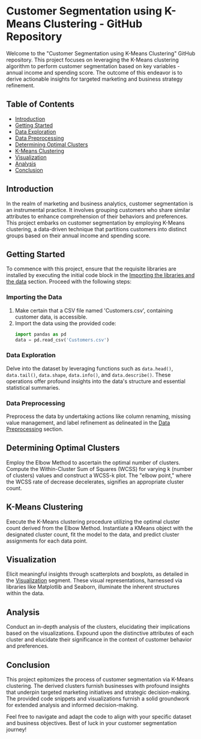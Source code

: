 # Customer Segmentation using K-Means Clustering - GitHub Repository

Welcome to the "Customer Segmentation using K-Means Clustering" GitHub repository. This project focuses on leveraging the K-Means clustering algorithm to perform customer segmentation based on key variables - annual income and spending score. The outcome of this endeavor is to derive actionable insights for targeted marketing and business strategy refinement.

## Table of Contents

- [Introduction](#introduction)
- [Getting Started](#getting-started)
- [Data Exploration](#data-exploration)
- [Data Preprocessing](#data-preprocessing)
- [Determining Optimal Clusters](#determining-optimal-clusters)
- [K-Means Clustering](#k-means-clustering)
- [Visualization](#visualization)
- [Analysis](#analysis)
- [Conclusion](#conclusion)

## Introduction

In the realm of marketing and business analytics, customer segmentation is an instrumental practice. It involves grouping customers who share similar attributes to enhance comprehension of their behaviors and preferences. This project embarks on customer segmentation by employing K-Means clustering, a data-driven technique that partitions customers into distinct groups based on their annual income and spending score.

## Getting Started

To commence with this project, ensure that the requisite libraries are installed by executing the initial code block in the [Importing the libraries and the data](#importing-the-libraries-and-the-data) section. Proceed with the following steps:

### Importing the Data

1. Make certain that a CSV file named 'Customers.csv', containing customer data, is accessible.
2. Import the data using the provided code:
   ```python
   import pandas as pd
   data = pd.read_csv('Customers.csv')
   ```

### Data Exploration

Delve into the dataset by leveraging functions such as `data.head()`, `data.tail()`, `data.shape`, `data.info()`, and `data.describe()`. These operations offer profound insights into the data's structure and essential statistical summaries.

### Data Preprocessing

Preprocess the data by undertaking actions like column renaming, missing value management, and label refinement as delineated in the [Data Preprocessing](#data-preprocessing) section.

## Determining Optimal Clusters

Employ the Elbow Method to ascertain the optimal number of clusters. Compute the Within-Cluster Sum of Squares (WCSS) for varying k (number of clusters) values and construct a WCSS-k plot. The "elbow point," where the WCSS rate of decrease decelerates, signifies an appropriate cluster count.

## K-Means Clustering

Execute the K-Means clustering procedure utilizing the optimal cluster count derived from the Elbow Method. Instantiate a KMeans object with the designated cluster count, fit the model to the data, and predict cluster assignments for each data point.

## Visualization

Elicit meaningful insights through scatterplots and boxplots, as detailed in the [Visualization](#visualization) segment. These visual representations, harnessed via libraries like Matplotlib and Seaborn, illuminate the inherent structures within the data.

## Analysis

Conduct an in-depth analysis of the clusters, elucidating their implications based on the visualizations. Expound upon the distinctive attributes of each cluster and elucidate their significance in the context of customer behavior and preferences.

## Conclusion

This project epitomizes the process of customer segmentation via K-Means clustering. The derived clusters furnish businesses with profound insights that underpin targeted marketing initiatives and strategic decision-making. The provided code snippets and visualizations furnish a solid groundwork for extended analysis and informed decision-making.

Feel free to navigate and adapt the code to align with your specific dataset and business objectives. Best of luck in your customer segmentation journey!
